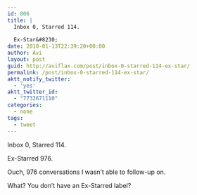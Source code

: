 ```yaml
---
id: 806
title: |
  Inbox 0, Starred 114.
  
  Ex-Star&#8230;
date: 2010-01-13T22:39:20+00:00
author: Avi
layout: post
guid: http://aviflax.com/post/inbox-0-starred-114-ex-star/
permalink: /post/inbox-0-starred-114-ex-star/
aktt_notify_twitter:
  - 'yes'
aktt_twitter_id:
  - "7732671110"
categories:
  - none
tags:
  - tweet
---
```

Inbox 0, Starred 114.

Ex-Starred 976.

Ouch, 976 conversations I wasn&#8217;t able to follow-up on.

What? You don&#8217;t have an Ex-Starred label?